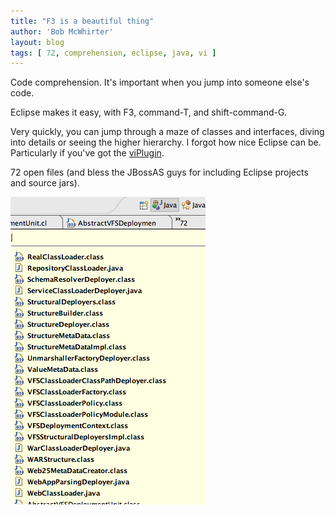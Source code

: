 ```yaml
---
title: "F3 is a beautiful thing"
author: 'Bob McWhirter'
layout: blog
tags: [ 72, comprehension, eclipse, java, vi ]
---
```

Code comprehension.  It's important when you jump into someone else's code.

Eclipse makes it easy, with F3, command-T, and shift-command-G.

Very quickly, you can jump through a maze of classes and interfaces, diving into details or seeing the higher hierarchy.  I forgot how nice Eclipse can be.  Particularly if you've got the <a title="viPlugin" href="http://satokar.com/viplugin/">viPlugin</a>.

72 open files (and bless the JBossAS guys for including Eclipse projects and source jars).

<a href="/blog/assets/picture-16.png">
  <img class="aligncenter size-full wp-image-454" title="Files!" src="/blog/assets/picture-16.png" alt="" width="312" height="492"/>
</a>
